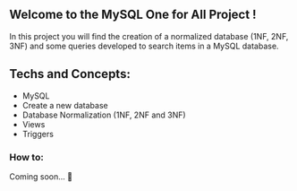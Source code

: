 ## Welcome to the MySQL One for All Project !

In this project you will find the creation of a normalized database (1NF, 2NF, 3NF) and some queries developed to search items in a MySQL database.

## Techs and Concepts:

- MySQL
- Create a new database
- Database Normalization (1NF, 2NF and 3NF)
- Views
- Triggers

### How to:

Coming soon... 🚧
